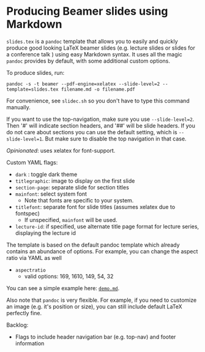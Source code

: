 # Producing Beamer slides using Markdown

`slides.tex` is a `pandoc` template that allows you to easily and quickly produce good looking LaTeX beamer slides (e.g. lecture slides or slides for a conference talk ) using easy Markdown syntax.
It uses all the magic `pandoc` provides by default, with some additional custom options.

To produce slides, run:

`pandoc -s -t beamer --pdf-engine=xelatex --slide-level=2 --             template=slides.tex filename.md -o filename.pdf`

For convenience, see `slidec.sh` so you don't have to type this command manually.

If you want to use the top-navigation, make sure you use `--slide-level=2`. 
Then '#' will indicate section headers, and '##' will be slide headers.
If you do not care about sections you can use the default setting, which is `--slide-level=1`.
But make sure to disable the top navigation in that case.

*Opinionated*: uses xelatex for font-support.

Custom YAML flags:

- `dark` : toggle dark theme
- `titlegraphic`: image to display on the first slide
- `section-page`: separate slide for section titles
- `mainfont`: select system font 
    * Note that fonts are specific to your system.
- `titlefont`: separate font for slide titles (assumes xelatex due to fontspec)
    * If unspecified, `mainfont` will be used.
- `lecture-id`: if specified, use alternate title page format for lecture series, displaying the lecture id

The template is based on the default pandoc template which already contains an abundance of options.
For example, you can change the aspect ratio via YAML as well

- `aspectratio` 
    * valid options: 169, 1610, 149, 54, 32

You can see a simple example here: [`demo.md`](./demo.md).

Also note that `pandoc` is very flexible.
For example, if you need to customize an image (e.g. it's position or size), you can still include default LaTeX perfectly fine.

Backlog:

- Flags to include header navigation bar (e.g. top-nav) and footer information
